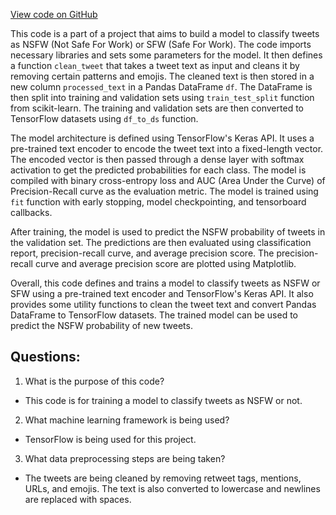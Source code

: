[View code on GitHub](https://github.com/misbahsy/the-algorithm/trust_and_safety_models/nsfw/nsfw_text.py)

This code is a part of a project that aims to build a model to classify tweets as NSFW (Not Safe For Work) or SFW (Safe For Work). The code imports necessary libraries and sets some parameters for the model. It then defines a function `clean_tweet` that takes a tweet text as input and cleans it by removing certain patterns and emojis. The cleaned text is then stored in a new column `processed_text` in a Pandas DataFrame `df`. The DataFrame is then split into training and validation sets using `train_test_split` function from scikit-learn. The training and validation sets are then converted to TensorFlow datasets using `df_to_ds` function. 

The model architecture is defined using TensorFlow's Keras API. It uses a pre-trained text encoder to encode the tweet text into a fixed-length vector. The encoded vector is then passed through a dense layer with softmax activation to get the predicted probabilities for each class. The model is compiled with binary cross-entropy loss and AUC (Area Under the Curve) of Precision-Recall curve as the evaluation metric. The model is trained using `fit` function with early stopping, model checkpointing, and tensorboard callbacks. 

After training, the model is used to predict the NSFW probability of tweets in the validation set. The predictions are then evaluated using classification report, precision-recall curve, and average precision score. The precision-recall curve and average precision score are plotted using Matplotlib. 

Overall, this code defines and trains a model to classify tweets as NSFW or SFW using a pre-trained text encoder and TensorFlow's Keras API. It also provides some utility functions to clean the tweet text and convert Pandas DataFrame to TensorFlow datasets. The trained model can be used to predict the NSFW probability of new tweets.
## Questions: 
 1. What is the purpose of this code?
- This code is for training a model to classify tweets as NSFW or not.

2. What machine learning framework is being used?
- TensorFlow is being used for this project.

3. What data preprocessing steps are being taken?
- The tweets are being cleaned by removing retweet tags, mentions, URLs, and emojis. The text is also converted to lowercase and newlines are replaced with spaces.